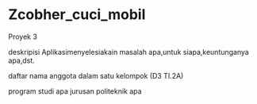 # Zcobher_cuci_mobil
Proyek 3

deskripisi Aplikasimenyelesiakain masalah apa,untuk siapa,keuntunganya apa,dst.

daftar nama anggota dalam satu kelompok (D3 TI.2A)



program studi apa
jurusan
politeknik apa
